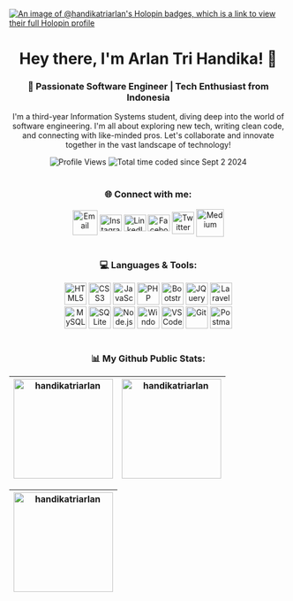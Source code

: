 [![An image of @handikatriarlan's Holopin badges, which is a link to view their full Holopin profile](https://holopin.me/handikatriarlan)](https://holopin.io/@handikatriarlan)
<div align="center">

# Hey there, I'm Arlan Tri Handika! 👋

### 🚀 Passionate Software Engineer | Tech Enthusiast from Indonesia
I'm a third-year Information Systems student, diving deep into the world of software engineering. I'm all about exploring new tech, writing clean code, and connecting with like-minded pros. Let's collaborate and innovate together in the vast landscape of technology!

![Profile Views](https://komarev.com/ghpvc/?username=handikatriarlan&label=Profile%20views&color=0e75b6&style=flat)
![Total time coded since Sept 2 2024](https://wakatime.com/badge/user/c6161591-fa13-42b0-8c76-77f5c030d063.svg)
<br><br>

### 🌐 Connect with me:
[<img align="center" src="https://img.icons8.com/?size=100&id=89362&format=png&color=000000" alt="Email" height="45" width="45" />](mailto:handikaarlan@gmail.com)
[<img align="center" src="https://raw.githubusercontent.com/rahuldkjain/github-profile-readme-generator/master/src/images/icons/Social/instagram.svg" alt="Instagram" height="30" width="40" />](https://instagram.com/handikatriarlan)
[<img align="center" src="https://cdn.jsdelivr.net/gh/devicons/devicon/icons/linkedin/linkedin-original.svg" alt="LinkedIn" height="30" width="40" />](https://linkedin.com/in/arlantrihandika)
[<img align="center" src="https://raw.githubusercontent.com/rahuldkjain/github-profile-readme-generator/master/src/images/icons/Social/facebook.svg" alt="Facebook" height="30" width="40" />](https://fb.com/handikatriarlan)
[<img align="center" src="https://img.icons8.com/?size=100&id=ClbD5JTFM7FA&format=png&color=000000" alt="Twitter" height="40" width="40" />](https://twitter.com/handikatriarlan)
[<img align="center" src="https://img.icons8.com/?size=100&id=kXpTR7n8QCEP&format=png&color=000000" alt="Medium" height="50" width="50" />](https://medium.com/@handikatriarlan)
<br><br>

### 💻 Languages & Tools:
[<img src="https://cdn.jsdelivr.net/gh/devicons/devicon@latest/icons/html5/html5-original.svg" alt="HTML5" width="40"/>](https://www.w3.org/html/)
[<img src="https://cdn.jsdelivr.net/gh/devicons/devicon@latest/icons/css3/css3-original.svg" alt="CSS3" width="40"/>](https://www.w3schools.com/css/)
[<img src="https://cdn.jsdelivr.net/gh/devicons/devicon@latest/icons/javascript/javascript-original.svg" alt="JavaScript" width="40"/>](https://developer.mozilla.org/en-US/docs/Web/JavaScript)
[<img src="https://cdn.jsdelivr.net/gh/devicons/devicon@latest/icons/php/php-original.svg" alt="PHP" width="40"/>](https://www.php.net)
[<img src="https://cdn.jsdelivr.net/gh/devicons/devicon@latest/icons/bootstrap/bootstrap-original.svg" alt="Bootstrap" width="40"/>](https://getbootstrap.com)
[<img src="https://cdn.jsdelivr.net/gh/devicons/devicon@latest/icons/jquery/jquery-plain-wordmark.svg" alt="JQuery" width="40"/>](https://jquery.com/)
[<img src="https://cdn.jsdelivr.net/gh/devicons/devicon@latest/icons/laravel/laravel-original.svg" alt="Laravel" width="40"/>](https://laravel.com/)
<br>
[<img src="https://cdn.jsdelivr.net/gh/devicons/devicon@latest/icons/mysql/mysql-original-wordmark.svg" alt="MySQL" width="40"/>](https://www.mysql.com/)
[<img src="https://www.vectorlogo.zone/logos/sqlite/sqlite-icon.svg" alt="SQLite" width="40"/>](https://www.sqlite.org/)
[<img src="https://cdn.jsdelivr.net/gh/devicons/devicon@latest/icons/nodejs/nodejs-original-wordmark.svg" alt="Node.js" width="40"/>](https://nodejs.org)
[<img src="https://cdn.jsdelivr.net/gh/devicons/devicon@latest/icons/windows11/windows11-original.svg" alt="Windows" width="40"/>](https://www.microsoft.com/windows)
[<img src="https://cdn.jsdelivr.net/gh/devicons/devicon@latest/icons/vscode/vscode-original.svg" alt="VSCode" width="40"/>](https://code.visualstudio.com/)
[<img src="https://www.vectorlogo.zone/logos/git-scm/git-scm-icon.svg" alt="Git" width="40"/>](https://git-scm.com/)
[<img src="https://www.vectorlogo.zone/logos/getpostman/getpostman-icon.svg" alt="Postman" width="40"/>](https://www.postman.com/)
<br><br>

### 📊 My Github Public Stats:

<div align="center">

| [<img height="180" src="https://github-readme-stats-eight-theta.vercel.app/api/top-langs/?username=handikatriarlan&layout=compact&theme=algolia&hide_border=true" alt="handikatriarlan" />](https://github-readme-stats-eight-theta.vercel.app/api/top-langs/?username=handikatriarlan&layout=compact&theme=algolia&hide_border=true) | [<img height="180" src="https://github-readme-stats-eight-theta.vercel.app/api?username=handikatriarlan&show_icons=true&theme=algolia&include_all_commits=true&count_private=true&hide_border=true" alt="handikatriarlan" />](https://github-readme-stats-eight-theta.vercel.app/api?username=handikatriarlan&show_icons=true&theme=algolia&include_all_commits=true&count_private=true&hide_border=true) |
|:--:|:--:|

</div>

<div align="center">

| [<img height="180" src="https://github-readme-streak-stats.herokuapp.com/?user=handikatriarlan&theme=algolia&hide_border=true" alt="handikatriarlan" />](https://github-readme-streak-stats.herokuapp.com/?user=handikatriarlan&theme=algolia&hide_border=true) |
|:--:|

</div>

</div>
